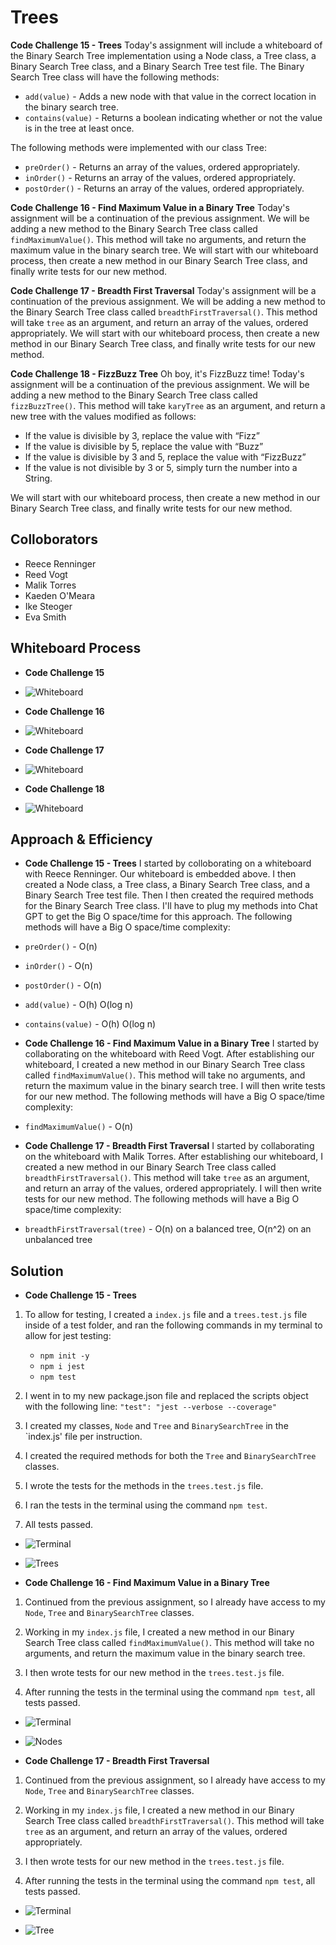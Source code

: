 # Trees
<!-- Short summary or background information -->

**Code Challenge 15 - Trees**
Today's assignment will include a whiteboard of the Binary Search Tree implementation using a Node class, a Tree class, a Binary Search Tree class, and a Binary Search Tree test file. The Binary Search Tree class will have the following methods:

- `add(value)` - Adds a new node with that value in the correct location in the binary search tree.
- `contains(value)` - Returns a boolean indicating whether or not the value is in the tree at least once.

The following methods were implemented with our class Tree:

- `preOrder()` - Returns an array of the values, ordered appropriately.
- `inOrder()` - Returns an array of the values, ordered appropriately.
- `postOrder()` - Returns an array of the values, ordered appropriately.

**Code Challenge 16 - Find Maximum Value in a Binary Tree**
Today's assignment will be a continuation of the previous assignment. We will be adding a new method to the Binary Search Tree class called `findMaximumValue()`. This method will take no arguments, and return the maximum value in the binary search tree. We will start with our whiteboard process, then create a new method in our Binary Search Tree class, and finally write tests for our new method.

**Code Challenge 17 - Breadth First Traversal**
Today's assignment will be a continuation of the previous assignment. We will be adding a new method to the Binary Search Tree class called `breadthFirstTraversal()`. This method will take `tree` as an argument, and return an array of the values, ordered appropriately. We will start with our whiteboard process, then create a new method in our Binary Search Tree class, and finally write tests for our new method.

**Code Challenge 18 - FizzBuzz Tree**
Oh boy, it's FizzBuzz time! Today's assignment will be a continuation of the previous assignment. We will be adding a new method to the Binary Search Tree class called `fizzBuzzTree()`. This method will take `karyTree` as an argument, and return a new tree with the values modified as follows:

- If the value is divisible by 3, replace the value with “Fizz”
- If the value is divisible by 5, replace the value with “Buzz”
- If the value is divisible by 3 and 5, replace the value with “FizzBuzz”
- If the value is not divisible by 3 or 5, simply turn the number into a String.

We will start with our whiteboard process, then create a new method in our Binary Search Tree class, and finally write tests for our new method.

## Colloborators

- Reece Renninger
- Reed Vogt
- Malik Torres
- Kaeden O'Meara
- Ike Steoger
- Eva Smith

## Whiteboard Process
<!-- Embedded whiteboard image -->
- **Code Challenge 15**

- ![Whiteboard](/public/codeChallenge15Whiteboard.png)

- **Code Challenge 16**

- ![Whiteboard](/public/codeChallenge16Whiteboard.png)

- **Code Challenge 17**

- ![Whiteboard](/public/codeChallenge17Whiteboard.png)

- **Code Challenge 18**

- ![Whiteboard](/public/codeChallenge18Whiteboard.png)

## Approach & Efficiency
<!-- What approach did you take? Why? What is the Big O space/time for this approach? -->
- **Code Challenge 15 - Trees**
I started by colloborating on a whiteboard with Reece Renninger. Our whiteboard is embedded above. I then created a Node class, a Tree class, a Binary Search Tree class, and a Binary Search Tree test file. Then I then created the required methods for the Binary Search Tree class. I'll have to plug my methods into Chat GPT to get the Big O space/time for this approach. The following methods will have a Big O space/time complexity:

- `preOrder()` - O(n)
- `inOrder()` - O(n)
- `postOrder()` - O(n)
- `add(value)` - O(h) O(log n)
- `contains(value)` - O(h) O(log n)

- **Code Challenge 16 - Find Maximum Value in a Binary Tree**
I started by collaborating on the whiteboard with Reed Vogt. After establishing our whiteboard, I created a new method in our Binary Search Tree class called `findMaximumValue()`. This method will take no arguments, and return the maximum value in the binary search tree. I will then write tests for our new method. The following methods will have a Big O space/time complexity:

- `findMaximumValue()` - O(n)

- **Code Challenge 17 - Breadth First Traversal**
I started by collaborating on the whiteboard with Malik Torres. After establishing our whiteboard, I created a new method in our Binary Search Tree class called `breadthFirstTraversal()`. This method will take `tree` as an argument, and return an array of the values, ordered appropriately. I will then write tests for our new method. The following methods will have a Big O space/time complexity:

- `breadthFirstTraversal(tree)` - O(n) on a balanced tree, O(n^2) on an unbalanced tree

## Solution
<!-- Show how to run your code, and examples of it in action -->

- **Code Challenge 15 - Trees**

1. To allow for testing, I created a `index.js` file and a `trees.test.js` file inside of a test folder, and ran the following commands in my terminal to allow for jest testing:
   - `npm init -y`
   - `npm i jest`
   - `npm test`

2. I went in to my new package.json file and replaced the scripts object with the following line: `"test": "jest --verbose --coverage"`

3. I created my classes, `Node` and `Tree` and `BinarySearchTree` in the `index.js' file per instruction.

4. I created the required methods for both the `Tree` and `BinarySearchTree` classes.

5. I wrote the tests for the methods in the `trees.test.js` file.

6. I ran the tests in the terminal using the command `npm test`.

7. All tests passed.

- ![Terminal](/public/codeChallenge15Tests.png)

- ![Trees](https://media.giphy.com/media/SgvQmElxQgMqmdXSY2/giphy.gif)

- **Code Challenge 16 - Find Maximum Value in a Binary Tree**

1. Continued from the previous assignment, so I already have access to my `Node`, `Tree` and `BinarySearchTree` classes.

2. Working in my `index.js` file, I created a new method in our Binary Search Tree class called `findMaximumValue()`. This method will take no arguments, and return the maximum value in the binary search tree.

3. I then wrote tests for our new method in the `trees.test.js` file.

4. After running the tests in the terminal using the command `npm test`, all tests passed.

- ![Terminal](/public/codeChallenge16Tests.png)

- ![Nodes](https://media.giphy.com/media/12bkMjatTEfoWI/giphy.gif)

- **Code Challenge 17 - Breadth First Traversal**

1. Continued from the previous assignment, so I already have access to my `Node`, `Tree` and `BinarySearchTree` classes.

2. Working in my `index.js` file, I created a new method in our Binary Search Tree class called `breadthFirstTraversal()`. This method will take `tree` as an argument, and return an array of the values, ordered appropriately.

3. I then wrote tests for our new method in the `trees.test.js` file.

4. After running the tests in the terminal using the command `npm test`, all tests passed.

- ![Terminal](/public/codeChallenge17tests.png)

- ![Tree](https://media.giphy.com/media/VjrcYO72iu4lG/giphy.gif)

